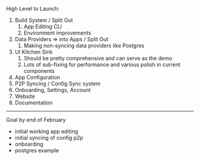 High Level to Launch:

1. Build System / Split Out
   1. App Editing CLI
   2. Environment improvements
2. Data Providers => into Apps / Split Out
   1. Making non-syncing data providers like Postgres
3. UI Kitchen Sink
   1. Should be pretty comprehensive and can serve as the demo
   2. Lots of sub-fixing for performance and various polish in current components
4. App Configuration
5. P2P Syncing / Config Sync system
6. Onboarding, Settings, Account
7. Website
8. Documentation

---

Goal by end of February

- initial working app editing
- initial syncing of config p2p
- onboarding
- postgres example

